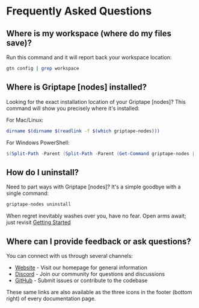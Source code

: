 # Frequently Asked Questions

## Where is my workspace (where do my files save)?

Run this command and it will report back your workspace location:

```bash
gtn config | grep workspace
```

## Where is Griptape [nodes] installed?

Looking for the exact installation location of your Griptape [nodes]? This command will show you precisely where it's installed:

For Mac/Linux:

```bash
dirname $(dirname $(readlink -f $(which griptape-nodes)))
```

For Windows PowerShell:

```powershell
$(Split-Path -Parent (Split-Path -Parent (Get-Command griptape-nodes | Select-Object -ExpandProperty Source)))
```

## How do I uninstall?

Need to part ways with Griptape [nodes]? It's a simple goodbye with a single command:

```bash
griptape-nodes uninstall
```

When regret inevitably washes over you, have no fear. Open arms await; just revisit [Getting Started](getting_started.md)

## Where can I provide feedback or ask questions?

You can connect with us through several channels:

- [Website](https://www.griptape.ai) - Visit our homepage for general information
- [Discord](https://discord.gg/gnWRz88eym) - Join our community for questions and discussions
- [GitHub](https://github.com/griptape-ai/griptape-nodes) - Submit issues or contribute to the codebase

These same links are also available as the three icons in the footer (bottom right) of every documentation page.
